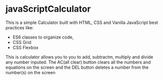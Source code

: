 # javaScriptCalculator

This is a simple Calculator built with HTML, CSS and Vanilla JavaScript best practices like:
- ES6 classes to organize code,
- CSS Grid
- CSS Flexbox

This is calculator allows you to you to add, subtractm, multiply and divide any number inputed. The AC(all clear) button clears all the numbers and equations on the screen and the DEL button deletes a number from the number(s) on the screen
